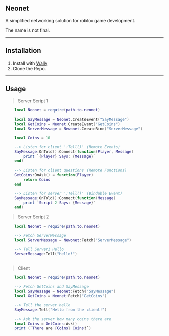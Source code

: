 ## Neonet
A simplified networking solution for roblox game development.

The name is not final.

---
## Installation
1. Install with [Wally](https://wally.run/package/neohertz/neonet)
2. Clone the Repo.

---
## Usage

> Server Script 1
```lua
    local Neonet = require(path.to.neonet)

    local SayMessage = Neonet.CreateEvent("SayMessage")
    local GetCoins = Neonet.CreateEvent("GetCoins")
    local ServerMessage = Newonet.CreateBind("ServerMessage")

    local Coins = 10

    --> Listen for client ':Tell()' (Remote Events)
    SayMessage:OnTold():Connect(function(Player, Message)
        print `{Player} Says: {Message}`
    end)

    --> Listen for client questions (Remote Functions)
    GetCoins:OnAsk() = function(Player)
        return Coins
    end

    --> Listen for server ':Tell()' (Bindable Event)
    SayMessage:OnTold():Connect(function(Message)
        print `Script 2 Says: {Message}`
    end)
```
> Server Script 2
```lua
    local Neonet = require(path.to.neonet)

    --> Fetch ServerMessage
    local ServerMessage = Newonet:Fetch("ServerMessage")

    --> Tell Server1 Hello    
    ServerMessage:Tell("Hello!")
    
```
> Client
```lua
    local Neonet = require(path.to.neonet)

    --> Fetch GetCoins and SayMessage
    local SayMessage = Neonet:Fetch("SayMessage")
    local GetCoins = Neonet:Fetch("GetCoins")

    --> Tell the server hello
    SayMessage:Tell("Hello from the client!")
    
    --> Ask the server how many coins there are
    local Coins = GetCoins:Ask()
    print (`There are {Coins} Coins!`)
```

